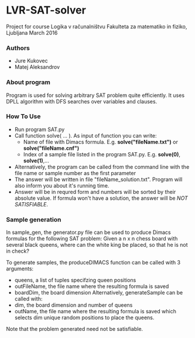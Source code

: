 # LVR-SAT-solver #
Project for course Logika v računalništvu
Fakulteta za matematiko in fiziko, Ljubljana
March 2016

### Authors ###

* Jure Kukovec
* Matej Aleksandrov

### About program ###

Program is used for solving arbitrary SAT problem quite efficiently. It uses DPLL algorithm with DFS searches over variables and clauses.

### How To Use ###

* Run program SAT.py
* Call function solve( ... ). As input of function you can write:
	* Name of file with Dimacs formula. E.g. **solve("fileName.txt")** or **solve("fileName.cnf")**
	* Index of a sample file listed in the program SAT.py. E.g. **solve(0)**, **solve(1)**,... 
* Alternatively, the program can be called from the command line with the file name or sample number as the first parameter
* The answer will be written in file "fileName_solution.txt". Program will also inform you about it's running time.
* Answer will be in requred form and numbers will be sorted by their absolute value. If formula won't have a solution, the answer will be *NOT SATISFIABLE*.

### Sample generation ###

In sample_gen, the generator.py file can be used to produce Dimacs formulas for the following SAT problem:
Given a n x n chess board with several black queens, where can the white king be placed, so that he is not in check?

To generate samples, the produceDIMACS function can be called with 3 arguments:
 * queens, a list of tuples specifzing queen positions
 * outFileName, the file name where the resulting formula is saved
 * boardDim, the board dimension
Alternatively, generateSample can be called with:
 * dim, the board dimension and number of queens
 * outName, the file name where the resulting formula is saved
which selects dim unique random positions to place the queens.

Note that the problem generated need not be satisfiable.



